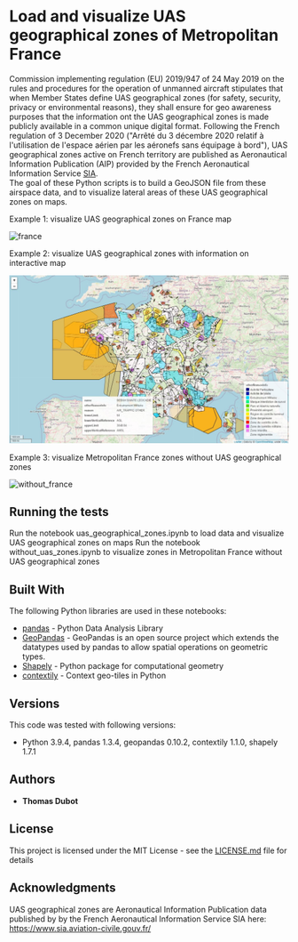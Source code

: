 # Load and visualize UAS geographical zones of Metropolitan France

Commission implementing regulation (EU) 2019/947 of 24 May 2019 on the rules and procedures for the operation of unmanned aircraft stipulates that when Member States define UAS geographical zones (for safety, security, privacy or environmental reasons), they shall ensure for geo awareness purposes that the information ont the UAS geographical zones is made publicly available in a common unique digital format.
Following the French regulation of 3 December 2020 ("Arrêté du 3 décembre 2020 relatif à l'utilisation de l'espace aérien par les aéronefs sans équipage à bord"), UAS geographical zones active on French territory are published as Aeronautical Information Publication (AIP) provided by the French Aeronautical Information Service [SIA](https://www.sia.aviation-civile.gouv.fr/).
 <br /> The goal of these Python scripts is to build a GeoJSON file from these airspace data, and to visualize lateral areas of these UAS geographical zones on maps.  
 

Example 1: visualize UAS geographical zones on France map

![france](france.png)


Example 2: visualize UAS geographical zones with information on interactive map

![france_interactive](france_interactive.png)

Example 3: visualize Metropolitan France zones without UAS geographical zones 

![without_france](without_france.png)

## Running the tests

Run the notebook uas_geographical_zones.ipynb to load data and visualize UAS geographical zones on maps
Run the notebook without_uas_zones.ipynb to visualize zones in Metropolitan France without UAS geographical zones


## Built With

The following Python libraries are used in these notebooks:
* [pandas](https://pandas.pydata.org/) - Python Data Analysis Library
* [GeoPandas](https://geopandas.org/en/stable/) - GeoPandas is an open source project which extends the datatypes used by pandas to allow spatial operations on geometric types.
* [Shapely](https://shapely.readthedocs.io/en/stable/manual.html) - Python package for computational geometry
* [contextily](https://github.com/darribas/contextily) - Context geo-tiles in Python


## Versions

This code was tested with following versions:
* Python 3.9.4, pandas 1.3.4, geopandas 0.10.2, contextily 1.1.0, shapely 1.7.1


## Authors

* **Thomas Dubot** 

## License

This project is licensed under the MIT License - see the [LICENSE.md](LICENSE.md) file for details

## Acknowledgments

UAS geographical zones are Aeronautical Information Publication data published by by the French Aeronautical Information Service SIA here: https://www.sia.aviation-civile.gouv.fr/







